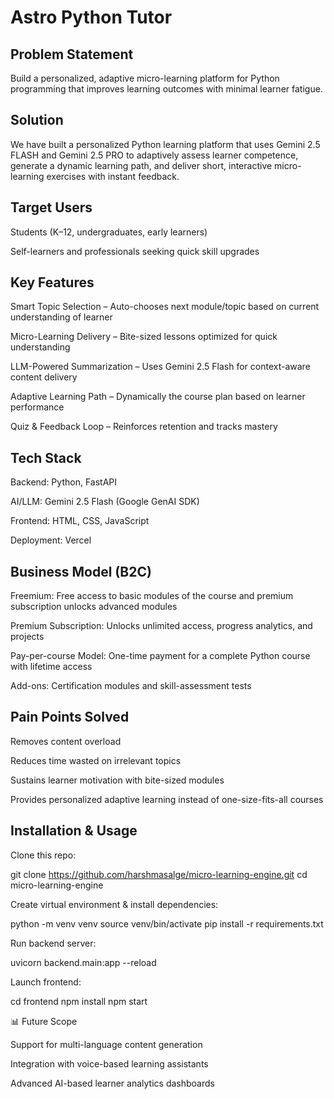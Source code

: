 # Astro Python Tutor
##  Problem Statement

Build a personalized, adaptive micro-learning platform for Python programming that improves learning outcomes with minimal learner fatigue.
## Solution

We have built a  personalized Python learning platform that uses Gemini 2.5 FLASH and Gemini 2.5 PRO to adaptively assess learner competence, generate a dynamic learning path, and deliver short, interactive micro-learning exercises with instant feedback.

## Target Users

Students (K–12, undergraduates, early learners)

Self-learners and professionals seeking quick skill upgrades

## Key Features

 Smart Topic Selection – Auto-chooses next module/topic based on current understanding of learner

 Micro-Learning Delivery – Bite-sized lessons optimized for quick understanding

 LLM-Powered Summarization – Uses Gemini 2.5 Flash for context-aware content delivery

 Adaptive Learning Path – Dynamically the course plan based on learner performance

 Quiz & Feedback Loop – Reinforces retention and tracks mastery

## Tech Stack

Backend: Python, FastAPI

AI/LLM: Gemini 2.5 Flash (Google GenAI SDK)

Frontend: HTML, CSS, JavaScript

Deployment: Vercel

## Business Model (B2C)

Freemium: Free access to basic modules of the course and premium subscription unlocks advanced modules

Premium Subscription: Unlocks unlimited access, progress analytics, and projects

Pay-per-course Model: One-time payment for a complete Python course with lifetime access

Add-ons: Certification modules and skill-assessment tests

## Pain Points Solved

Removes content overload

Reduces time wasted on irrelevant topics

Sustains learner motivation with bite-sized modules

Provides personalized adaptive learning instead of one-size-fits-all courses

## Installation & Usage

Clone this repo:

git clone https://github.com/harshmasalge/micro-learning-engine.git
cd micro-learning-engine


Create virtual environment & install dependencies:

python -m venv venv
source venv/bin/activate
pip install -r requirements.txt


Run backend server:

uvicorn backend.main:app --reload


Launch frontend:

cd frontend
npm install
npm start

📊 Future Scope

Support for multi-language content generation

Integration with voice-based learning assistants

Advanced AI-based learner analytics dashboards
